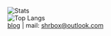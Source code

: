 ![Stats](https://github-readme-stats.vercel.app/api?username=ShrBox&show_icons=true&theme=transparent)  
![Top Langs](https://github-readme-stats.vercel.app/api/top-langs/?username=ShrBox&hide=javascript,html,css&theme=transparent)  
[blog](https://blog.bibk.top/) | mail: shrbox@outlook.com
